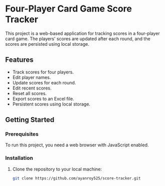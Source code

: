 # Four-Player Card Game Score Tracker

This project is a web-based application for tracking scores in a four-player card game. The players' scores are updated after each round, and the scores are persisted using local storage.

## Features

- Track scores for four players.
- Edit player names.
- Update scores for each round.
- Edit recent scores.
- Reset all scores.
- Export scores to an Excel file.
- Persistent scores using local storage.

## Getting Started

### Prerequisites

To run this project, you need a web browser with JavaScript enabled.

### Installation

1. Clone the repository to your local machine:

   ```bash
   git clone https://github.com/ayanroy525/score-tracker.git
